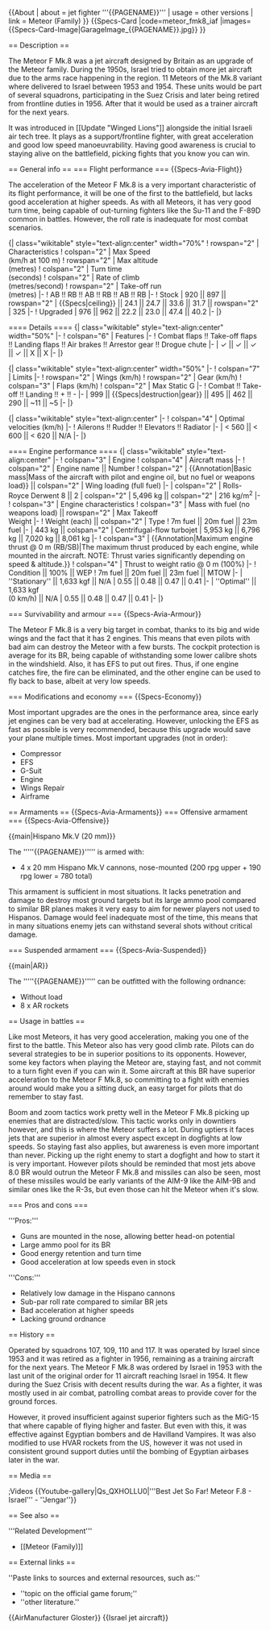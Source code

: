 {{About
| about = jet fighter '''{{PAGENAME}}'''
| usage = other versions
| link = Meteor (Family)
}}
{{Specs-Card
|code=meteor_fmk8_iaf
|images={{Specs-Card-Image|GarageImage_{{PAGENAME}}.jpg}}
}}

== Description ==
<!-- ''In the description, the first part should be about the history of and the creation and combat usage of the aircraft, as well as its key features. In the second part, tell the reader about the aircraft in the game. Insert a screenshot of the vehicle, so that if the novice player does not remember the vehicle by name, he will immediately understand what kind of vehicle the article is talking about.'' -->
The Meteor F Mk.8 was a jet aircraft designed by Britain as an upgrade of the Meteor family. During the 1950s, Israel tried to obtain more jet aircraft due to the arms race happening in the region. 11 Meteors of the Mk.8 variant where delivered to Israel between 1953 and 1954. These units would be part of several squadrons, participating in the Suez Crisis and later being retired from frontline duties in 1956. After that it would be used as a trainer aircraft for the next years.

It was introduced in [[Update "Winged Lions"]] alongside the initial Israeli air tech tree. It plays as a support/frontline fighter, with great acceleration and good low speed manoeuvrability. Having good awareness is crucial to staying alive on the battlefield, picking fights that you know you can win.

== General info ==
=== Flight performance ===
{{Specs-Avia-Flight}}
<!-- ''Describe how the aircraft behaves in the air. Speed, manoeuvrability, acceleration and allowable loads - these are the most important characteristics of the vehicle.'' -->
The acceleration of the Meteor F Mk.8 is a very important characteristic of its flight performance, it will be one of the first to the battlefield, but lacks good acceleration at higher speeds. As with all Meteors, it has very good turn time, being capable of out-turning fighters like the Su-11 and the F-89D common in battles. However, the roll rate is inadequate for most combat scenarios.

{| class="wikitable" style="text-align:center" width="70%"
! rowspan="2" | Characteristics
! colspan="2" | Max Speed<br>(km/h at 100 m)
! rowspan="2" | Max altitude<br>(metres)
! colspan="2" | Turn time<br>(seconds)
! colspan="2" | Rate of climb<br>(metres/second)
! rowspan="2" | Take-off run<br>(metres)
|-
! AB !! RB !! AB !! RB !! AB !! RB
|-
! Stock
| 920 || 897 || rowspan="2" | {{Specs|ceiling}} || 24.1 || 24.7 || 33.6 || 31.7 || rowspan="2" | 325
|-
! Upgraded
| 976 || 962 || 22.2 || 23.0 || 47.4 || 40.2
|-
|}

==== Details ====
{| class="wikitable" style="text-align:center" width="50%"
|-
! colspan="6" | Features
|-
! Combat flaps !! Take-off flaps !! Landing flaps !! Air brakes !! Arrestor gear !! Drogue chute
|-
| ✓ || ✓ || ✓ || ✓ || X || X     <!-- ✓ -->
|-
|}

{| class="wikitable" style="text-align:center" width="50%"
|-
! colspan="7" | Limits
|-
! rowspan="2" | Wings (km/h)
! rowspan="2" | Gear (km/h)
! colspan="3" | Flaps (km/h)
! colspan="2" | Max Static G
|-
! Combat !! Take-off !! Landing !! + !! -
|-
| 999 <!-- {{Specs|destruction|body}} --> || {{Specs|destruction|gear}} || 495 || 462 || 290 || ~11 || ~5
|-
|}

{| class="wikitable" style="text-align:center"
|-
! colspan="4" | Optimal velocities (km/h)
|-
! Ailerons !! Rudder !! Elevators !! Radiator
|-
| < 560 || < 600 || < 620 || N/A
|-
|}

==== Engine performance ====
{| class="wikitable" style="text-align:center"
|-
! colspan="3" | Engine
! colspan="4" | Aircraft mass
|-
! colspan="2" | Engine name || Number
! colspan="2" | {{Annotation|Basic mass|Mass of the aircraft with pilot and engine oil, but no fuel or weapons load}} || colspan="2" | Wing loading (full fuel)
|-
| colspan="2" | Rolls-Royce Derwent 8 || 2
| colspan="2" | 5,496 kg || colspan="2" | 216 kg/m<sup>2</sup>
|-
! colspan="3" | Engine characteristics
! colspan="3" | Mass with fuel (no weapons load) || rowspan="2" | Max Takeoff<br>Weight
|-
! Weight (each) || colspan="2" | Type
! 7m fuel || 20m fuel || 23m fuel
|-
| 443 kg || colspan="2" | Centrifugal-flow turbojet
| 5,953 kg || 6,796 kg || 7,020 kg || 8,061 kg
|-
! colspan="3" | {{Annotation|Maximum engine thrust @ 0 m (RB/SB)|The maximum thrust produced by each engine, while mounted in the aircraft. NOTE: Thrust varies significantly depending on speed & altitude.}}
! colspan="4" | Thrust to weight ratio @ 0 m (100%)
|-
! Condition || 100% || WEP
! 7m fuel || 20m fuel || 23m fuel || MTOW
|-
| ''Stationary'' || 1,633 kgf || N/A
| 0.55 || 0.48 || 0.47 || 0.41
|-
| ''Optimal'' || 1,633 kgf<br>(0 km/h) || N/A
| 0.55 || 0.48 || 0.47 || 0.41
|-
|}

=== Survivability and armour ===
{{Specs-Avia-Armour}}
<!-- ''Examine the survivability of the aircraft. Note how vulnerable the structure is and how secure the pilot is, whether the fuel tanks are armoured, etc. Describe the armour, if there is any, and also mention the vulnerability of other critical aircraft systems.'' -->
The Meteor F Mk.8 is a very big target in combat, thanks to its big and wide wings and the fact that it has 2 engines. This means that even pilots with bad aim can destroy the Meteor with a few bursts. The cockpit protection is average for its BR, being capable of withstanding some lower calibre shots in the windshield. Also, it has EFS to put out fires. Thus, if one engine catches fire, the fire can be eliminated, and the other engine can be used to fly back to base, albeit at very low speeds.

=== Modifications and economy ===
{{Specs-Economy}}

Most important upgrades are the ones in the performance area, since early jet engines can be very bad at accelerating. However, unlocking the EFS as fast as possible is very recommended, because this upgrade would save your plane multiple times. Most important upgrades (not in order):

* Compressor
* EFS
* G-Suit
* Engine
* Wings Repair
* Airframe

== Armaments ==
{{Specs-Avia-Armaments}}
=== Offensive armament ===
{{Specs-Avia-Offensive}}
<!-- ''Describe the offensive armament of the aircraft, if any. Describe how effective the cannons and machine guns are in a battle, and also what belts or drums are better to use. If there is no offensive weaponry, delete this subsection.'' -->
{{main|Hispano Mk.V (20 mm)}}

The '''''{{PAGENAME}}''''' is armed with:

* 4 x 20 mm Hispano Mk.V cannons, nose-mounted (200 rpg upper + 190 rpg lower = 780 total)

This armament is sufficient in most situations. It lacks penetration and damage to destroy most ground targets but its large ammo pool compared to similar BR planes makes it very easy to aim for newer players not used to Hispanos. Damage would feel inadequate most of the time, this means that in many situations enemy jets can withstand several shots without critical damage.

=== Suspended armament ===
{{Specs-Avia-Suspended}}
<!-- ''Describe the aircraft's suspended armament: additional cannons under the wings, bombs, rockets and torpedoes. This section is especially important for bombers and attackers. If there is no suspended weaponry remove this subsection.'' -->
{{main|AR}}

The '''''{{PAGENAME}}''''' can be outfitted with the following ordnance:

* Without load
* 8 x AR rockets

== Usage in battles ==
<!-- ''Describe the tactics of playing in the aircraft, the features of using aircraft in a team and advice on tactics. Refrain from creating a "guide" - do not impose a single point of view, but instead, give the reader food for thought. Examine the most dangerous enemies and give recommendations on fighting them. If necessary, note the specifics of the game in different modes (AB, RB, SB).'' -->
Like most Meteors, it has very good acceleration, making you one of the first to the battle. This Meteor also has very good climb rate. Pilots can do several strategies to be in superior positions to its opponents. However, some key factors when playing the Meteor are, staying fast, and not commit to a turn fight even if you can win it. Some aircraft at this BR have superior acceleration to the Meteor F Mk.8, so committing to a fight with enemies around would make you a sitting duck, an easy target for pilots that do remember to stay fast.

Boom and zoom tactics work pretty well in the Meteor F Mk.8 picking up enemies that are distracted/slow. This tactic works only in downtiers however, and this is where the Meteor suffers a lot. During uptiers it faces jets that are superior in almost every aspect except in dogfights at low speeds. So staying fast also applies, but awareness is even more important than never. Picking up the right enemy to start a dogfight and how to start it is very important. However pilots should be reminded that most jets above 8.0 BR would outrun the Meteor F Mk.8 and missiles can also be seen, most of these missiles would be early variants of the AIM-9 like the AIM-9B and similar ones like the R-3s, but even those can hit the Meteor when it's slow.

=== Pros and cons ===
<!-- ''Summarise and briefly evaluate the vehicle in terms of its characteristics and combat effectiveness. Mark its pros and cons in the bulleted list. Try not to use more than 6 points for each of the characteristics. Avoid using categorical definitions such as "bad", "good" and the like - use substitutions with softer forms such as "inadequate" and "effective".'' -->

'''Pros:'''

* Guns are mounted in the nose, allowing better head-on potential
* Large ammo pool for its BR
* Good energy retention and turn time
* Good acceleration at low speeds even in stock

'''Cons:'''

* Relatively low damage in the Hispano cannons
* Sub-par roll rate compared to similar BR jets
* Bad acceleration at higher speeds
* Lacking ground ordnance

== History ==
<!-- ''Describe the history of the creation and combat usage of the aircraft in more detail than in the introduction. If the historical reference turns out to be too long, take it to a separate article, taking a link to the article about the vehicle and adding a block "/History" (example: <nowiki>https://wiki.warthunder.com/(Vehicle-name)/History</nowiki>) and add a link to it here using the <code>main</code> template. Be sure to reference text and sources by using <code><nowiki><ref></ref></nowiki></code>, as well as adding them at the end of the article with <code><nowiki><references /></nowiki></code>. This section may also include the vehicle's dev blog entry (if applicable) and the in-game encyclopedia description (under <code><nowiki>=== In-game description ===</nowiki></code>, also if applicable).'' -->
Operated by squadrons 107, 109, 110 and 117. It was operated by Israel since 1953 and it was retired as a fighter in 1956, remaining as a training aircraft for the next years. The Meteor F Mk.8 was ordered by Israel in 1953 with the last unit of the original order for 11 aircraft reaching Israel in 1954. It flew during the Suez Crisis with decent results during the war. As a fighter, it was mostly used in air combat, patrolling combat areas to provide cover for the ground forces.

However, it proved insufficient against superior fighters such as the MiG-15 that where capable of flying higher and faster. But even with this, it was effective against Egyptian bombers and de Havilland Vampires. It was also modified to use HVAR rockets from the US, however it was not used in consistent ground support duties until the bombing of Egyptian airbases later in the war.

== Media ==
<!-- ''Excellent additions to the article would be video guides, screenshots from the game, and photos.'' -->

;Videos
{{Youtube-gallery|Qs_QXHOLLU0|'''Best Jet So Far! Meteor F.8 - Israel''' - ''Jengar''}}

== See also ==
<!-- ''Links to the articles on the War Thunder Wiki that you think will be useful for the reader, for example:''
* ''reference to the series of the aircraft;''
* ''links to approximate analogues of other nations and research trees.'' -->
'''Related Development'''

* [[Meteor (Family)]]

== External links ==
<!-- ''Paste links to sources and external resources, such as:''
* ''topic on the official game forum;''
* ''other literature.'' -->
''Paste links to sources and external resources, such as:''

* ''topic on the official game forum;''
* ''other literature.''

{{AirManufacturer Gloster}}
{{Israel jet aircraft}}